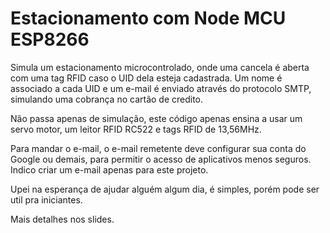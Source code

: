 # Estacionamento com Node MCU ESP8266
Simula um estacionamento microcontrolado, onde uma cancela é aberta com uma tag RFID caso o UID dela esteja cadastrada.
Um nome é associado a cada UID e um e-mail é enviado  através do protocolo SMTP, simulando uma cobrança  no cartão de credito.

Não passa apenas de simulação, este código apenas ensina a usar um servo motor, um leitor RFID RC522 e tags RFID de 13,56MHz.


Para mandar o e-mail, o e-mail remetente deve configurar sua conta do Google ou demais, para permitir o acesso de aplicativos menos seguros. 
Indico criar um e-mail apenas para este projeto.

Upei na esperança de ajudar alguém algum dia, é simples, porém pode ser util pra iniciantes.

Mais detalhes nos slides.
